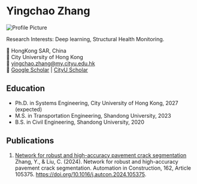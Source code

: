 # Yingchao Zhang

![Profile Picture](link_to_your_picture.jpg)

Research Interests: Deep learning, Structural Health Monitoring.

📍 HongKong SAR, China  
🏫 City University of Hong Kong  
📧 yingchao.zhang@my.cityu.edu.hk  
🔗 [Google Scholar]([your_google_scholar_link](https://scholar.google.com.hk/citations?user=OQk6skcAAAAJ&hl=zh-CN)) | [CityU Scholar]([your_github_link](https://scholars.cityu.edu.hk/en/persons/yingchao-zhang(f8a49f4d-97c9-49de-b657-f8c80cecd37e).html))

## Education
- Ph.D. in Systems Engineering, City University of Hong Kong, 2027 (expected)
- M.S. in Transportation Engineering, Shandong University, 2023
- B.S. in Civil Engineering, Shandong University, 2020

## Publications
1. [Network for robust and high-accuracy pavement crack segmentation](https://doi.org/10.1016/j.autcon.2024.105375)
   Zhang, Y., & Liu, C. (2024). Network for robust and high-accuracy pavement crack segmentation. Automation in Construction, 162, Article 105375. https://doi.org/10.1016/j.autcon.2024.105375.

